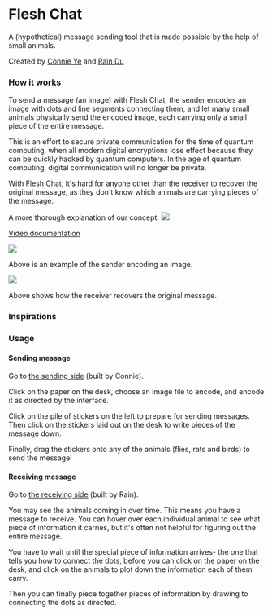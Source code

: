 # Flesh Chat

A (hypothetical) message sending tool that is made possible by the help of small animals.

Created by [Connie Ye](https://connieye.com/) and [Rain Du](https://miyehn.me)

### How it works

To send a message (an image) with Flesh Chat, the sender encodes an image with dots and line segments connecting them, and let many small animals physically send the encoded image, each carrying only a small piece of the entire message. 

This is an effort to secure private communication for the time of quantum computing, when all modern digital encryptions lose effect because they can be quickly hacked by quantum computers. In the age of quantum computing, digital communication will no longer be private.

With Flesh Chat, it's hard for anyone other than the receiver to recover the original message, as they don't know which animals are carrying pieces of the message.

A more thorough explanation of our concept: 
![](https://miyehn.me/hosting/img/slides.jpg)


[Video documentation](https://vimeo.com/374707461)

![](https://miyehn.me/hosting/img/send-star.png)

Above is an example of the sender encoding an image.

![](https://miyehn.me/hosting/img/receive-star.png)

Above shows how the receiver recovers the original message.

### Inspirations

### Usage

#### Sending message

Go to [the sending side](https://send-message.glitch.me/) (built by Connie).

Click on the paper on the desk, choose an image file to encode, and encode it as directed by the interface.

Click on the pile of stickers on the left to prepare for sending messages. Then click on the stickers laid out on the desk to write pieces of the message down. 

Finally, drag the stickers onto any of the animals (flies, rats and birds) to send the message!

#### Receiving message

Go to [the receiving side](https://receive-message.glitch.me/) (built by Rain).

You may see the animals coming in over time. This means you have a message to receive. You can hover over each individual animal to see what piece of information it carries, but it's often not helpful for figuring out the entire message.

You have to wait until the special piece of information arrives- the one that tells you how to connect the dots, before you can click on the paper on the desk, and click on the animals to plot down the information each of them carry.

Then you can finally piece together pieces of information by drawing to connecting the dots as directed.
